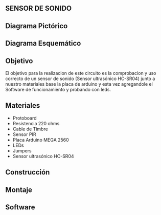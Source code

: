 ## SENSOR DE SONIDO
## Diagrama Pictórico
## Diagrama Esquemático
## Objetivo
El objetivo para la realizacion de este circuito es la comprobacion y uso correcto de un sensor de sonido (Sensor ultrasónico HC-SR04) junto a nuestro materiales base la placa de arduino y esta vez agregandole el Software de funcionamiento y probando con leds.
## Materiales
* Protoboard
* Resistencia 220 ohms
* Cable de Timbre
* Sensor PIR
* Placa Arduino MEGA 2560
* LEDs
* Jumpers
* Sensor ultrasónico HC-SR04
## Construcción
## Montaje
## Software
